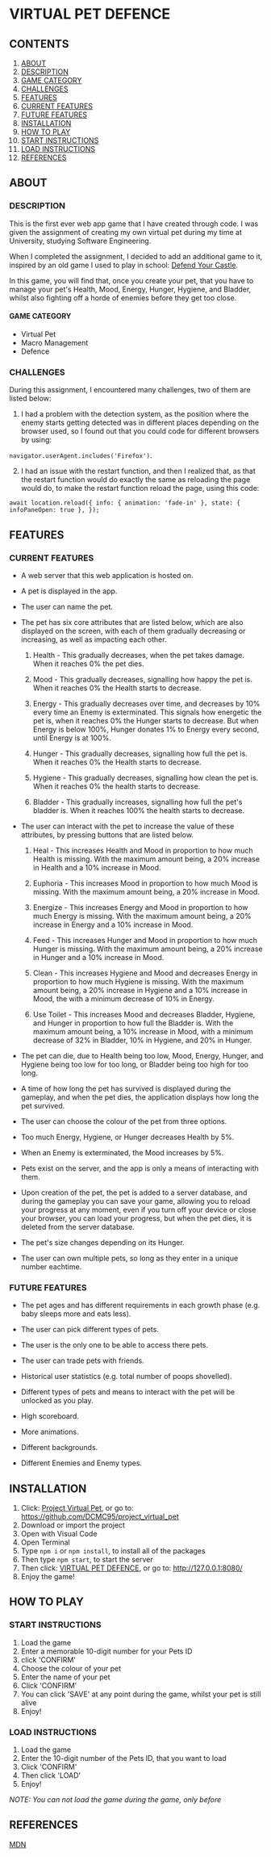 # VIRTUAL PET DEFENCE
## CONTENTS
1. [ABOUT](#ABOUT)
2. [DESCRIPTION](#DESCRIPTION)
3. [GAME CATEGORY](#GAME-CATEGORY)
4. [CHALLENGES](#CHALLENGES)
5. [FEATURES](#FEATURES)
6. [CURRENT FEATURES](#CURRENT-FEATURES)
7. [FUTURE FEATURES](FUTURE-FEATURES)
8. [INSTALLATION](#INSTALLATION)
9. [HOW TO PLAY](#HOW-TO-PLAY)
10. [START INSTRUCTIONS](#START-INSTRUCTIONS)
11. [LOAD INSTRUCTIONS](#LOAD-INSTRUCTIONS)
12. [REFERENCES](#REFERENCES)

## ABOUT
### DESCRIPTION
This is the first ever web app game that I have created through code. I was given the assignment of creating my own virtual pet during my time at University, studying Software Engineering.

When I completed the assignment, I decided to add an additional game to it, inspired by an old game I used to play in school: 
[Defend Your Castle](https://www.crazygames.com/game/defend-your-castle).

In this game, you will find that, once you create your pet, that you have to manage your pet's Health, Mood, Energy, Hunger, Hygiene, and Bladder, whilst also fighting off a horde of enemies before they get too close.

#### GAME CATEGORY
- Virtual Pet
- Macro Management
- Defence

### CHALLENGES
During this assignment, I encountered many challenges, two of them are listed below:
1. I had a problem with the detection system, as the position where the enemy starts getting detected was in different places depending on the browser used, so I found out that you could code for different browsers by using:

`navigator.userAgent.includes('Firefox')`.

2. I had an issue with the restart function, and then I realized that, as that the restart function would do exactly the same as reloading the page would do, to make the restart function reload the page, using this code:

`await location.reload({
    info: { animation: 'fade-in' },
    state: { infoPaneOpen: true },
  });`

## FEATURES
### CURRENT FEATURES
* A web server that this web application is hosted on.

* A pet is displayed in the app.

* The user can name the pet.

* The pet has six core attributes that are listed below, which are also displayed on the screen, with each of them gradually decreasing or increasing, as well as impacting each other.

    1. Health - This gradually decreases, when the pet takes damage. When it reaches 0% the pet dies.

    2. Mood - This gradually decreases, signalling how happy the pet is. When it reaches 0% the Health starts to decrease.

    3. Energy - This gradually decreases over time, and decreases by 10% every time an Enemy is exterminated. This signals how energetic the pet is, when it reaches 0% the Hunger starts to decrease. But when Energy is below 100%, Hunger donates 1% to Energy every second, until Energy is at 100%.

    4. Hunger - This gradually decreases, signalling how full the pet is. When it reaches 0% the Health starts to decrease.

    5. Hygiene - This gradually decreases, signalling how clean the pet is. When it reaches 0% the health starts to decrease.

    6. Bladder - This gradually increases, signalling how full the pet's bladder is. When it reaches 100% the health starts to decrease.

* The user can interact with the pet to increase the value of these attributes, by pressing buttons that are listed below.

    1. Heal - This increases Health and Mood in proportion to how much Health is missing. With the maximum amount being, a 20% increase in Health and a 10% increase in Mood.

    2. Euphoria - This increases Mood in proportion to how much Mood is missing. With the maximum amount being, a 20% increase in Mood.

    3. Energize - This increases Energy and Mood in proportion to how much Energy is missing. With the maximum amount being, a 20% increase in Energy and a 10% increase in Mood.

    4. Feed - This increases Hunger and Mood in proportion to how much Hunger is missing. With the maximum amount being, a 20% increase in Hunger and a 10% increase in Mood.

    5. Clean - This increases Hygiene and Mood and decreases Energy in proportion to how much Hygiene is missing. With the maximum amount being, a 20% increase in Hygiene and a 10% increase in Mood, the with a minimum decrease of 10% in Energy.

    6. Use Toilet - This increases Mood and decreases Bladder, Hygiene, and Hunger in proportion to how full the Bladder is. With the maximum amount being, a 10% increase in Mood, with a minimum decrease of 32% in Bladder, 10% in Hygiene, and 20% in Hunger.

* The pet can die, due to Health being too low, Mood, Energy, Hunger, and Hygiene being too low for too long, or Bladder being too high for too long. 

* A time of how long the pet has survived is displayed during the gameplay, and when the pet dies, the application displays how long the pet survived.

* The user can choose the colour of the pet from three options.

* Too much Energy, Hygiene, or Hunger decreases Health by 5%.

* When an Enemy is exterminated, the Mood increases by 5%.

* Pets exist on the server, and the app is only a means of interacting with them.

* Upon creation of the pet, the pet is added to a server database, and during the gameplay you can save your game, allowing you to reload your progress at any moment, even if you turn off your device or close your browser, you can load your progress, but when the pet dies, it is deleted from the server database.

* The pet's size changes depending on its Hunger.

* The user can own multiple pets, so long as they enter in a unique number eachtime.

### FUTURE FEATURES
* The pet ages and has different requirements in each growth phase (e.g. baby sleeps more and eats less).

* The user can pick different types of pets.

* The user is the only one to be able to access there pets.

* The user can trade pets with friends.

* Historical user statistics (e.g. total number of poops shovelled).

* Different types of pets and means to interact with the pet will be unlocked as you play.

* High scoreboard.

* More animations.

* Different backgrounds.

* Different Enemies and Enemy types.

## INSTALLATION
1. Click: [Project Virtual Pet](https://github.com/DCMC95/project_virtual_pet), or go to: https://github.com/DCMC95/project_virtual_pet
2. Download or import the project
3. Open with Visual Code
4. Open Terminal
5. Type `npm i` or `npm install`, to install all of the packages
6. Then type `npm start`, to start the server
7. Then click: [VIRTUAL PET DEFENCE](http://127.0.0.1:8080/), or go to: http://127.0.0.1:8080/
8. Enjoy the game!

## HOW TO PLAY
### START INSTRUCTIONS
1. Load the game
2. Enter a memorable 10-digit number for your Pets ID
3. click 'CONFIRM'
4. Choose the colour of your pet
5. Enter the name of your pet
6. Click 'CONFIRM'
7. You can click 'SAVE' at any point during the game, whilst your pet is still alive
8. Enjoy!

### LOAD INSTRUCTIONS
1. Load the game
2. Enter the 10-digit number of the Pets ID, that you want to load
3. Click 'CONFIRM'
4. Then click 'LOAD'
5. Enjoy!

_NOTE: You can not load the game during the game, only before_

## REFERENCES
[MDN](https://developer.mozilla.org/en-US/)
